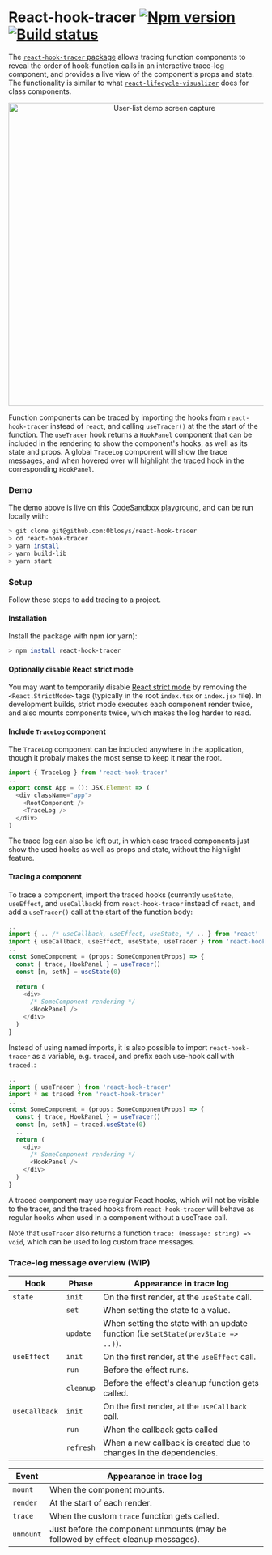# React-hook-tracer [![Npm version](https://img.shields.io/npm/v/react-hook-tracer.svg?style=flat)](https://www.npmjs.com/package/react-hook-tracer) [![Build status](https://img.shields.io/github/workflow/status/Oblosys/react-hook-tracer/Build%20and%20run%20tests/main)](https://github.com/Oblosys/react-hook-tracer/actions/workflows/build-test.yml?query=branch/main)

The [`react-hook-tracer` package](https://www.npmjs.com/package/react-hook-tracer) allows tracing function components to reveal the order of hook-function calls in an interactive trace-log component, and provides a live view of the component's props and state. The functionality is similar to what [`react-lifecycle-visualizer`](https://github.com/Oblosys/react-lifecycle-visualizer#readme) does for class components.

<p align="center">
  <a href="https://codesandbox.io/s/github/Oblosys/react-hook-tracer/tree/main/apps/react-hook-tracer-demo?file=/src/Demo.tsx">
    <img
      alt="User-list demo screen capture"
      src="https://raw.githubusercontent.com/Oblosys/react-hook-tracer/main/images/user-list-demo.gif"
      width="600"
    />
  </a>
</p>

Function components can be traced by importing the hooks from `react-hook-tracer` instead of `react`, and calling `useTracer()` at the the start of the function. The `useTracer` hook returns a `HookPanel` component that can be included in the rendering to show the component's hooks, as well as its state and props. A global `TraceLog` component will show the trace messages, and when hovered over will highlight the traced hook in the corresponding `HookPanel`.

### Demo

The demo above is live on this [CodeSandbox playground](https://codesandbox.io/s/github/Oblosys/react-hook-tracer/tree/main/apps/react-hook-tracer-demo?file=/src/Demo.tsx), and can be run locally with:

```sh
> git clone git@github.com:Oblosys/react-hook-tracer
> cd react-hook-tracer
> yarn install
> yarn build-lib
> yarn start
```

### Setup

Follow these steps to add tracing to a project.

#### Installation

Install the package with npm (or yarn):

```sh
> npm install react-hook-tracer
```

#### Optionally disable React strict mode

You may want to temporarily disable [React strict mode](https://reactjs.org/docs/strict-mode.html) by removing the `<React.StrictMode>` tags (typically in the root `index.tsx` or `index.jsx` file). In development builds, strict mode executes each component render twice, and also mounts components twice, which makes the log harder to read.

#### Include `TraceLog` component

The `TraceLog` component can be included anywhere in the application, though it probaly makes the most sense to keep it near the root.

```typescript
import { TraceLog } from 'react-hook-tracer'
..
export const App = (): JSX.Element => (
  <div className="app">
    <RootComponent />
    <TraceLog />
  </div>
)
```

The trace log can also be left out, in which case traced components just show the used hooks as well as props and state, without the highlight feature.

#### Tracing a component

To trace a component, import the traced hooks (currently `useState`, `useEffect`, and `useCallback`) from `react-hook-tracer` instead of `react`, and add a `useTracer()` call at the start of the function body:

```typescript
..
import { .. /* useCallback, useEffect, useState, */ .. } from 'react'
import { useCallback, useEffect, useState, useTracer } from 'react-hook-tracer'
..
const SomeComponent = (props: SomeComponentProps) => {
  const { trace, HookPanel } = useTracer()
  const [n, setN] = useState(0)
  ..
  return (
    <div>
      /* SomeComponent rendering */
      <HookPanel />
    </div>
  )
}
```

Instead of using named imports, it is also possible to import `react-hook-tracer` as a variable, e.g. `traced`, and prefix each use-hook call with `traced.`:

```typescript
..
import { useTracer } from 'react-hook-tracer'
import * as traced from 'react-hook-tracer'
..
const SomeComponent = (props: SomeComponentProps) => {
  const { trace, HookPanel } = useTracer()
  const [n, setN] = traced.useState(0)
  ..
  return (
    <div>
      /* SomeComponent rendering */
      <HookPanel />
    </div>
  )
}
```

A traced component may use regular React hooks, which will not be visible to the tracer, and the traced hooks from `react-hook-tracer` will behave as regular hooks when used in a component without a useTrace call.

Note that `useTracer` also returns a function `trace: (message: string) => void`, which can be used to log custom trace messages.

### Trace-log message overview (WIP)

| Hook          | Phase     | Appearance in trace log                                                           |
| ------------- | --------- | --------------------------------------------------------------------------------- |
| `state`       | `init`    | On the first render, at the `useState` call.                                      |
|               | `set`     | When setting the state to a value.                                                |
|               | `update`  | When setting the state with an update function (i.e `setState(prevState => ..)`). |
| `useEffect`   | `init`    | On the first render, at the `useEffect` call.                                     |
|               | `run`     | Before the effect runs.                                                           |
|               | `cleanup` | Before the effect's cleanup function gets called.                                 |
| `useCallback` | `init`    | On the first render, at the `useCallback` call.                                   |
|               | `run`     | When the callback gets called                                                     |
|               | `refresh` | When a new callback is created due to changes in the dependencies.                |

| Event     | Appearance in trace log                                                            |
| --------- | ---------------------------------------------------------------------------------- |
| `mount`   | When the component mounts.                                                         |
| `render`  | At the start of each render.                                                       |
| `trace`   | When the custom `trace` function gets called.                                      |
| `unmount` | Just before the component unmounts (may be followed by `effect` cleanup messages). |
